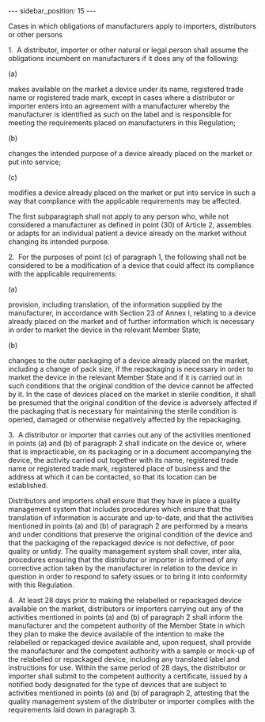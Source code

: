 
<meta data-rh="true" name="docsearch:language" content="en">
<meta data-rh="true" name="docsearch:version" content="current">
<meta data-rh="true" name="docsearch:docusaurus_tag" content="docs-default-current">
        ---
sidebar_position: 15
---
           <p class="stitle-article-norm">Cases in which obligations of manufacturers apply to importers, distributors or other persons</p>
   <p class="norm">1.&nbsp;&nbsp;A distributor, importer or other 
natural or legal person shall assume the obligations incumbent on 
manufacturers if it does any of the following:</p>
   <div class="grid-container grid-list">
      <div class="list grid-list-column-1">
         <span>(a)&nbsp;</span>
      </div>
      <div class="grid-list-column-2">
         <p class="norm">makes available on the market a device under 
its name, registered trade name or registered trade mark, except in 
cases where a distributor or importer enters into an agreement with a 
manufacturer whereby the manufacturer is identified as such on the label
 and is responsible for meeting the requirements placed on manufacturers
 in this Regulation;</p>
      </div>
   </div>
   <div class="grid-container grid-list">
      <div class="list grid-list-column-1">
         <span>(b)&nbsp;</span>
      </div>
      <div class="grid-list-column-2">
         <p class="norm">changes the intended purpose of a device already placed on the market or put into service;</p>
      </div>
   </div>
   <div class="grid-container grid-list">
      <div class="list grid-list-column-1">
         <span>(c)&nbsp;</span>
      </div>
      <div class="grid-list-column-2">
         <p class="norm">modifies a device already placed on the market 
or put into service in such a way that compliance with the applicable 
requirements may be affected.</p>
      </div>
   </div>
   <p class="norm">The first subparagraph&nbsp;shall not apply to any 
person who, while not considered a manufacturer as defined in 
point&nbsp;(30) of Article&nbsp;2, assembles or adapts for an individual
 patient a device already on the market without changing its intended 
purpose.</p>
   <p class="norm">2.&nbsp;&nbsp;For the purposes of point&nbsp;(c) of 
paragraph&nbsp;1, the following shall not be considered to be a 
modification of a device that could affect its compliance with the 
applicable requirements:</p>
   <div class="grid-container grid-list">
      <div class="list grid-list-column-1">
         <span>(a)&nbsp;</span>
      </div>
      <div class="grid-list-column-2">
         <p class="norm">provision, including translation, of the 
information supplied by the manufacturer, in accordance with 
Section&nbsp;23 of Annex&nbsp;I, relating to a device already placed on 
the market and of further information which is necessary in order to 
market the device in the relevant Member&nbsp;State;</p>
      </div>
   </div>
   <div class="grid-container grid-list">
      <div class="list grid-list-column-1">
         <span>(b)&nbsp;</span>
      </div>
      <div class="grid-list-column-2">
         <p class="norm">changes to the outer packaging of a device 
already placed on the market, including a change of pack size, if the 
repackaging is necessary in order to market the device in the relevant 
Member&nbsp;State and if it is carried out in such conditions that the 
original condition of the device cannot be affected by it. In the case 
of devices placed on the market in sterile condition, it shall be 
presumed that the original condition of the device is adversely affected
 if the packaging that is necessary for maintaining the sterile 
condition is opened, damaged or otherwise negatively affected by the 
repackaging.</p>
      </div>
   </div>
   <p class="norm">3.&nbsp;&nbsp;A distributor or importer that carries 
out any of the activities mentioned in points&nbsp;(a) and&nbsp;(b) of 
paragraph&nbsp;2 shall indicate on the device or, where that is 
impracticable, on its packaging or in a document accompanying the 
device, the activity carried out together with its name, registered 
trade name or registered trade mark, registered place of business and 
the address at which it can be contacted, so that its location can be 
established.</p>
   <p class="norm">Distributors and importers shall ensure that they 
have in place a quality management system that includes procedures which
 ensure that the translation of information is accurate and up-to-date, 
and that the activities mentioned in points&nbsp;(a) and&nbsp;(b) of 
paragraph&nbsp;2 are performed by a means and under conditions that 
preserve the original condition of the device and that the packaging of 
the repackaged device is not defective, of poor quality or untidy. The 
quality management system shall cover, <span class="italics">inter&nbsp;alia</span>,
 procedures ensuring that the distributor or importer is informed of any
 corrective action taken by the manufacturer in relation to the device 
in question in order to respond to safety issues or to bring it into 
conformity with this Regulation.</p>
   <p class="norm">4.&nbsp;&nbsp;At least 28 days prior to making the 
relabelled or repackaged device available on the market, distributors or
 importers carrying out any of the activities mentioned in 
points&nbsp;(a) and (b) of paragraph&nbsp;2 shall inform the 
manufacturer and the competent authority of the Member&nbsp;State in 
which they plan to make the device available of the intention to make 
the relabelled or repackaged device available and, upon request, shall 
provide the manufacturer and the competent authority with a sample or 
mock-up of the relabelled or repackaged device, including any translated
 label and instructions for use. Within the same period of 28&nbsp;days,
 the distributor or importer shall submit to the competent authority a 
certificate, issued by a notified body designated for the type of 
devices that are subject to activities mentioned in points&nbsp;(a) 
and&nbsp;(b) of paragraph&nbsp;2, attesting that the quality management 
system of the distributer or importer complies with the requirements 
laid down in paragraph&nbsp;3.</p>
